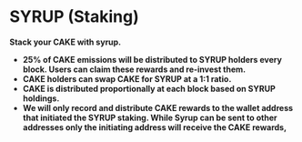 # SYRUP \(Staking\)

**Stack your CAKE with syrup.**   


* **25% of CAKE emissions will be distributed to SYRUP holders every block. Users can claim these rewards and re-invest them.**
* **CAKE holders can swap CAKE for SYRUP at a 1:1 ratio.**
* **CAKE is distributed proportionally at each block based on SYRUP holdings.**
* **We will only record and distribute CAKE rewards to the wallet address that initiated the SYRUP staking. While Syrup can be sent to other addresses only the initiating address will receive the CAKE rewards,**

